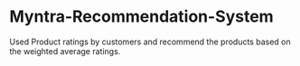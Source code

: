 # Myntra-Recommendation-System
Used Product ratings by customers and recommend the products based on the weighted average ratings.
